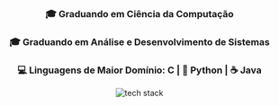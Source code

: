 <h3 align="center">🎓 Graduando em Ciência da Computação</h3>
<h3 align="center">🎓 Graduando em Análise e Desenvolvimento de Sistemas</h3>
<h3 align="center">💻 Linguagens de Maior Domínio: C | 🐍 Python | ☕ Java</h3>

<p align="center">
  <img src="https://skillicons.dev/icons?i=c,python,java" alt="tech stack" />
</p>

